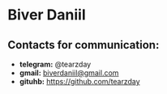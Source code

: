 # Biver Daniil

## Contacts for communication:

- **telegram:**  @tearzday
- **gmail:** biverdaniil@gmail.com
- **gituhb:** https://github.com/tearzday